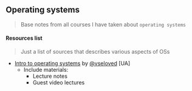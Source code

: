 ## Operating systems
> Base notes from all courses I have taken about `operating systems`

#### Resources list
  > Just a list of sources that describes various aspects of OSs

  * [Intro to operating systems](http://vseloved.github.io/spos.html) by [@vseloved](https://github.com/vseloved) [UA]
    - Include materials:
      - Lecture notes
      - Guest video lectures



